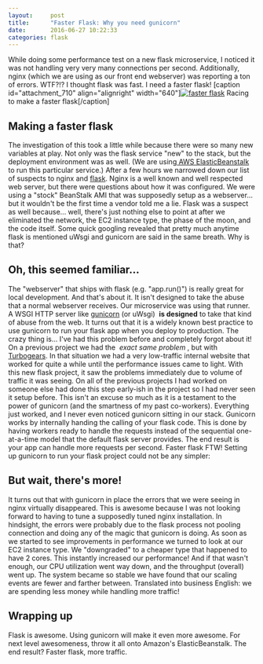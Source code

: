```yaml
---
layout:     post
title:      "Faster Flask: Why you need gunicorn"
date:       2016-06-27 10:22:33
categories: flask
---
```

While doing some performance test on a new flask microservice, I noticed it was not handling very very many connections per second. Additionally, nginx (which we are using as our front end webserver) was reporting a ton of errors. WTF?!? I thought flask was fast. I need a faster flask! [caption id="attachment_710" align="alignright" width="640"][![faster flask](https://ironboundsoftware.com/blog/wp-content/uploads/2016/06/8736451330_e38fe86a77_z.jpg)](https://ironboundsoftware.com/blog/wp-content/uploads/2016/06/8736451330_e38fe86a77_z.jpg) Racing to make a faster flask[/caption]  

## Making a faster flask

The investigation of this took a little while because there were so many new variables at play. Not only was the flask service "new" to the stack, but the deployment environment was as well. (We are using[ AWS ElasticBeanstalk](https://aws.amazon.com/elasticbeanstalk/) to run this particular service.) After a few hours we narrowed down our list of suspects to nginx and [flask](http://flask.pocoo.org/). Nginx is a well known and well respected web server, but there were questions about how it was configured. We were using a "stock" BeanStalk AMI that was supposedly setup as a webserver... but it wouldn't be the first time a vendor told me a lie. Flask was a suspect as well because... well, there's just nothing else to point at after we eliminated the network, the EC2 instance type, the phase of the moon, and the code itself. Some quick googling revealed that pretty much anytime flask is mentioned uWsgi and gunicorn are said in the same breath. Why is that? 

## Oh, this seemed familiar...

The "webserver" that ships with flask (e.g. "app.run()") is really great for local development. And that's about it. It isn't designed to take the abuse that a normal webserver receives. Our microservice was using that runner. A WSGI HTTP server like [gunicorn](http://gunicorn.org/) (or uWsgi)  **is designed** to take that kind of abuse from the web. It turns out that it is a widely known best practice to use gunicorn to run your flask app when you deploy to production. The crazy thing is... I've had this problem before and completely forgot about it! On a previous project we had the  _exact same problem_ , but with [Turbogears](http://www.turbogears.org/). In that situation we had a very low-traffic internal website that worked for quite a while until the performance issues came to light. With this new flask project, it saw the problems immediately due to volume of traffic it was seeing. On all of the previous projects I had worked on someone else had done this step early-ish in the project so I had never seen it setup before. This isn't an excuse so much as it is a testament to the power of gunicorn (and the smartness of my past co-workers). Everything just worked, and I never even noticed gunicorn sitting in our stack. Gunicorn works by internally handing the calling of your flask code. This is done by having workers ready to handle the requests instead of the sequential one-at-a-time model that the default flask server provides. The end result is your app can handle more requests per second. Faster flask FTW! Setting up gunicorn to run your flask project could not be any simpler:   

## But wait, there's more!

It turns out that with gunicorn in place the errors that we were seeing in nginx virtually disappeared. This is awesome because I was not looking forward to having to tune a supposedly tuned nginx installation. In hindsight, the errors were probably due to the flask process not pooling connection and doing any of the magic that gunicorn is doing. As soon as we started to see improvements in performance we turned to look at our EC2 instance type. We "downgraded" to a cheaper type that happened to have 2 cores. This instantly increased our performance! And if that wasn't enough, our CPU utilization went way down, and the throughput (overall) went up. The system became so stable we have found that our scaling events are fewer and farther between. Translated into business English: we are spending less money while handling more traffic! 

## Wrapping up

Flask is awesome. Using gunicorn will make it even more awesome. For next level awesomeness, throw it all onto Amazon's ElasticBeanstalk. The end result? Faster flask, more traffic.
